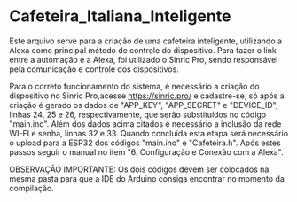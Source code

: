 # Cafeteira_Italiana_Inteligente
Este arquivo serve para a criação de uma cafeteira inteligente, utilizando a Alexa como principal método de controle do dispositivo. Para fazer o link entre a automação e a Alexa, foi utilizado o Sinric Pro, sendo responsável pela comunicação e controle dos dispositivos.

Para o correto funcionamento do sistema, é necessário a criação do dispositivo no Sinric Pro,acesse https://sinric.pro/ e cadastre-se, só após a criação é gerado os dados de "APP_KEY", "APP_SECRET" e "DEVICE_ID", linhas 24, 25 e 26, respectivamente, que serão substituídos no código "main.ino".
Além dos dados acima citados é necessário a inclusão da rede WI-FI e senha, linhas 32 e 33. 
Quando concluída esta etapa será necessário o upload para a ESP32 dos códigos "main.ino" e "Cafeteira.h". Após estes passos seguir o manual no item "6. Configuração e Conexão com a Alexa".

OBSERVAÇÃO IMPORTANTE: Os dois códigos devem ser colocados na mesma pasta para que a IDE do Arduino consiga encontrar no momento da compilação.
